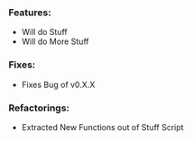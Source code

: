 ### Features:
* Will do Stuff
* Will do More Stuff

### Fixes:
* Fixes Bug of v0.X.X

### Refactorings:
* Extracted New Functions out of Stuff Script
